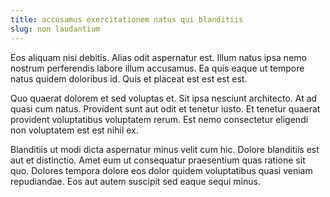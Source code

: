 ```yaml
---
title: accusamus exercitationem natus qui blanditiis
slug: non laudantium
---
```


Eos aliquam nisi debitis. Alias odit aspernatur est. Illum natus ipsa nemo nostrum perferendis labore illum accusamus. Ea quis eaque ut tempore natus quidem doloribus id. Quis et placeat est est est est.

Quo quaerat dolorem et sed voluptas et. Sit ipsa nesciunt architecto. At ad quasi cum natus. Provident sunt aut odit et tenetur iusto. Et tenetur quaerat provident voluptatibus voluptatem rerum. Est nemo consectetur eligendi non voluptatem est est nihil ex.

Blanditiis ut modi dicta aspernatur minus velit cum hic. Dolore blanditiis est aut et distinctio. Amet eum ut consequatur praesentium quas ratione sit quo. Dolores tempora dolore eos dolor quidem voluptatibus quasi veniam repudiandae. Eos aut autem suscipit sed eaque sequi minus.
